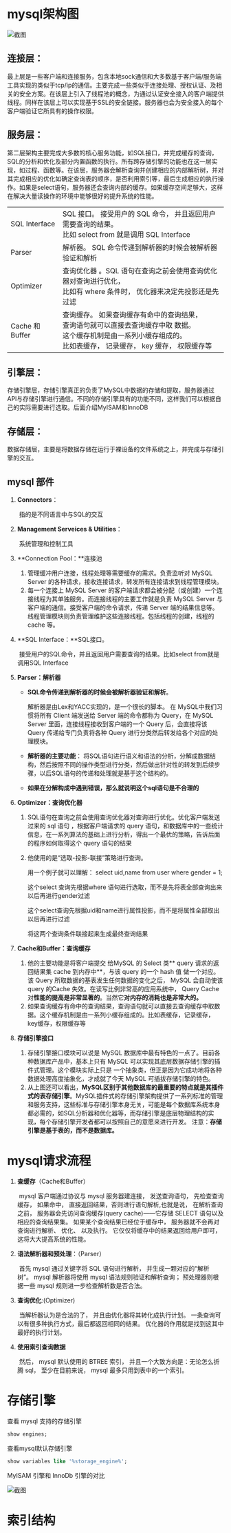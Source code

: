 # mysql架构图

![截图](mysql逻辑架构.assets/b9ef70e049d97d8cc9a0f84ab9970c49.png)

## **连接层：**

​		最上层是一些客户端和连接服务，包含本地sock通信和大多数基于客户端/服务端工具实现的类似于tcp/ip的通信。主要完成一些类似于连接处理、授权认证、及相关的安全方案。在该层上引入了线程池的概念，为通过认证安全接入的客户端提供线程。同样在该层上可以实现基于SSL的安全链接。服务器也会为安全接入的每个客户端验证它所具有的操作权限。

## **服务层**：

​		第二层架构主要完成大多数的核心服务功能，如SQL接口，并完成缓存的查询，SQL的分析和优化及部分内置函数的执行。所有跨存储引擎的功能也在这一层实现，如过程、函数等。在该层，服务器会解析查询并创建相应的内部解析树，并对其完成相应的优化如确定查询表的顺序，是否利用索引等，最后生成相应的执行操作。如果是select语句，服务器还会查询内部的缓存。如果缓存空间足够大，这样在解决大量读操作的环境中能够很好的提升系统的性能。

|||
|:--|:--|
|SQL Interface|SQL 接口。 接受用户的 SQL 命令， 并且返回用户需要查询的结果。<br/>比如 select from 就是调用 SQL Interface|
|Parser|解析器。 SQL 命令传递到解析器的时候会被解析器验证和解析|
|Optimizer|查询优化器 。SQL 语句在查询之前会使用查询优化器对查询进行优化， <br/>比如有 where 条件时， 优化器来决定先投影还是先过滤|
|Cache 和 Buffer|查询缓存。 如果查询缓存有命中的查询结果，<br/>查询语句就可以直接去查询缓存中取 数据。<br/>这个缓存机制是由一系列小缓存组成的。<br/>比如表缓存， 记录缓存， key 缓存， 权限缓存等|

## **引擎层：**

​		存储引擎层，存储引擎真正的负责了MySQL中数据的存储和提取，服务器通过APl与存储引擎进行通信。不同的存储引擎具有的功能不同，这样我们可以根据自己的实际需要进行选取。后面介绍MyISAM和InnoDB

## **存储层：**

​		数据存储层，主要是将数据存储在运行于裸设备的文件系统之上，并完成与存储引擎的交互。

## mysql 部件

1. **Connectors**：

     ​		指的是不同语言中与SQL的交互

2. **Management Serveices & Utilities**： 

     ​		系统管理和控制工具

3. **Connection Pool：**连接池

   1. 管理缓冲用户连接，线程处理等需要缓存的需求。负责监听对 MySQL Server 的各种请求，接收连接请求，转发所有连接请求到线程管理模块。
   2. 每一个连接上 MySQL Server 的客户端请求都会被分配（或创建）一个连接线程为其单独服务。而连接线程的主要工作就是负责 MySQL Server 与客户端的通信。接受客户端的命令请求，传递 Server 端的结果信息等。线程管理模块则负责管理维护这些连接线程。包括线程的创建，线程的 cache 等。

4. **SQL Interface：**SQL接口。

   ​	接受用户的SQL命令，并且返回用户需要查询的结果。比如select from就是调用SQL Interface

5. **Parser：解析器**

   - **SQL命令传递到解析器的时候会被解析器验证和解析**。

      解析器是由Lex和YACC实现的，是一个很长的脚本。
      在 MySQL中我们习惯将所有 Client 端发送给 Server 端的命令都称为 Query，在 MySQL Server 里面，连接线程接收到客户端的一个 Query 后，会直接将该 Query 传递给专门负责将各种 Query 进行分类然后转发给各个对应的处理模块。

   - **解析器的主要功能**：
     将SQL语句进行语义和语法的分析，分解成数据结构，然后按照不同的操作类型进行分类，然后做出针对性的转发到后续步骤，以后SQL语句的传递和处理就是基于这个结构的。

   - **如果在分解构成中遇到错误，那么就说明这个sql语句是不合理的**

6. **Optimizer：查询优化器**

     1. SQL语句在查询之前会使用查询优化器对查询进行优化。优化客户端发送过来的 sql 语句 ，根据客户端请求的 query 语句，和数据库中的一些统计信息，在一系列算法的基础上进行分析，得出一个最优的策略，告诉后面的程序如何取得这个 query 语句的结果

     2. 他使用的是“选取-投影-联接”策略进行查询。

          用一个例子就可以理解： select uid,name from user where gender = 1;

          这个select 查询先根据where 语句进行选取，而不是先将表全部查询出来以后再进行gender过滤

          这个select查询先根据uid和name进行属性投影，而不是将属性全部取出以后再进行过滤

          将这两个查询条件联接起来生成最终查询结果

7. **Cache和Buffer：查询缓存**

   1. 他的主要功能是将客户端提交 给MySQL 的 Select 类** query 请求的返回结果集 cache 到内存中**，与该 query 的一个 hash 值 做一个对应。该 Query 所取数据的基表发生任何数据的变化之后， MySQL 会自动使该 query 的Cache 失效。在读写比例非常高的应用系统中， Query Cache 对**性能的提高是非常显著的**。当然它**对内存的消耗也是非常大的。**
   2. 如果查询缓存有命中的查询结果，查询语句就可以直接去查询缓存中取数据。这个缓存机制是由一系列小缓存组成的。比如表缓存，记录缓存，key缓存，权限缓存等

8. **存储引擎接口**
   
   1. 存储引擎接口模块可以说是 MySQL 数据库中最有特色的一点了。目前各种数据库产品中，基本上只有 MySQL 可以实现其底层数据存储引擎的插件式管理。这个模块实际上只是 一个抽象类，但正是因为它成功地将各种数据处理高度抽象化，才成就了今天 MySQL 可插拔存储引擎的特色。
   2. 从上图还可以看出，**MySQL区别于其他数据库的最重要的特点就是其插件式的表存储引擎**。MySQL插件式的存储引擎架构提供了一系列标准的管理和服务支持，这些标准与存储引擎本身无关，可能是每个数据库系统本身都必需的，如SQL分析器和优化器等，而存储引擎是底层物理结构的实现，每个存储引擎开发者都可以按照自己的意愿来进行开发。
   注意：**存储引擎是基于表的，而不是数据库。**

# mysql请求流程

1. **查缓存**（Cache和Buffer）

   ​		mysql 客户端通过协议与 mysql 服务器建连接， 发送查询语句， 先检查查询缓存， 如果命中， 直接返回结果，否则进行语句解析,也就是说， 在解析查询之前， 服务器会先访问查询缓存(query cache)——它存储 SELECT 语句以及相应的查询结果集。 如果某个查询结果已经位于缓存中， 服务器就不会再对查询进行解析、 优化、 以及执行。 它仅仅将缓存中的结果返回给用户即可， 这将大大提高系统的性能。

2. **语法解析器和预处理**：（Parser） 

   ​		首先 mysql 通过关键字将 SQL 语句进行解析， 并生成一颗对应的“解析树”。 mysql 解析器将使用 mysql 语法规则验证和解析查询； 预处理器则根据一些 mysql 规则进一步检查解析数是否合法。

3. **查询优化**:(Optimizer)

   ​		当解析器认为是合法的了， 并且由优化器将其转化成执行计划。 一条查询可以有很多种执行方式，最后都返回相同的结果。 优化器的作用就是找到这其中最好的执行计划。

4. **使用索引查询数据**

   ​		然后， mysql 默认使用的 BTREE 索引， 并且一个大致方向是：无论怎么折腾 sql， 至少在目前来说， mysql 最多只用到表中的一个索引。

# 存储引擎

查看 mysql 支持的存储引擎 

```sql
show engines;
```

查看mysql默认存储引擎

```sql
show variables like '%storage_engine%';
```

MyISAM 引擎和 InnoDb 引擎的对比

![截图](mysql逻辑架构.assets/c3f9053bd066714da13ab46d8252572f.png)

# 索引结构


